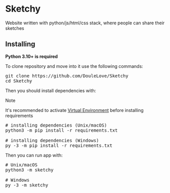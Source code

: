 <h1>Sketchy</h1>
Website written with python/js/html/css stack, where people can share their sketches

<br>

<h2>Installing</h2>
<b>Python 3.10+ is required</b>

To clone repository and move into it use the following commands:
<pre>
git clone https://github.com/DouleLove/Sketchy
cd Sketchy
</pre>

Then you should install dependencies with:

> [!NOTE]
> It's recommended to activate
> <a href="https://docs.python.org/3/library/venv.html">Virtual Environment</a>
> before installing requirements

<pre>
# installing dependencies (Unix/macOS)
python3 -m pip install -r requirements.txt

# installing dependencies (Windows)
py -3 -m pip install -r requirements.txt
</pre>

Then you can run app with:

<pre>
# Unix/macOS
python3 -m sketchy

# Windows
py -3 -m sketchy
</pre>
